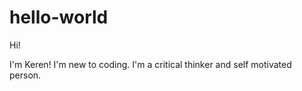 # hello-world

Hi!

I'm Keren! I'm new to coding. I'm a critical thinker and self motivated person.

